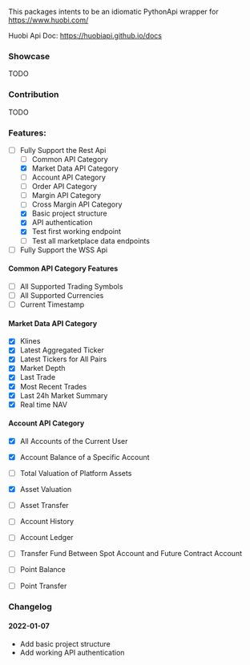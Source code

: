 This packages intents to be an idiomatic PythonApi wrapper for https://www.huobi.com/

Huobi Api Doc: https://huobiapi.github.io/docs
### Showcase
TODO

### Contribution
TODO


### Features:
  - [ ] Fully Support the Rest Api
    - [ ] Common API Category
    - [x] Market Data API Category
    - [ ] Account API Category
    - [ ] Order API Category
    - [ ] Margin API Category
    - [ ] Cross Margin API Category
    - [x] Basic project structure
    - [x] API authentication
    - [x] Test first working endpoint
    - [ ] Test all marketplace data endpoints
  - [ ] Fully Support the WSS Api

#### Common API Category Features
- [ ] All Supported Trading Symbols
- [ ] All Supported Currencies
- [ ] Current Timestamp

#### Market Data API Category
- [x] Klines
- [x] Latest Aggregated Ticker
- [x] Latest Tickers for All Pairs
- [x] Market Depth
- [x] Last Trade
- [x] Most Recent Trades
- [x] Last 24h Market Summary
- [x] Real time NAV

#### Account API Category
- [x] All Accounts of the Current User
- [x] Account Balance of a Specific Account
- [ ] Total Valuation of Platform Assets
- [x] Asset Valuation
- [ ] Asset Transfer
- [ ] Account History
- [ ] Account Ledger
- [ ] Transfer Fund Between Spot Account and Future Contract Account
- [ ] Point Balance
- [ ] Point Transfer


### Changelog
#### 2022-01-07 
* Add basic project structure
* Add working API authentication
